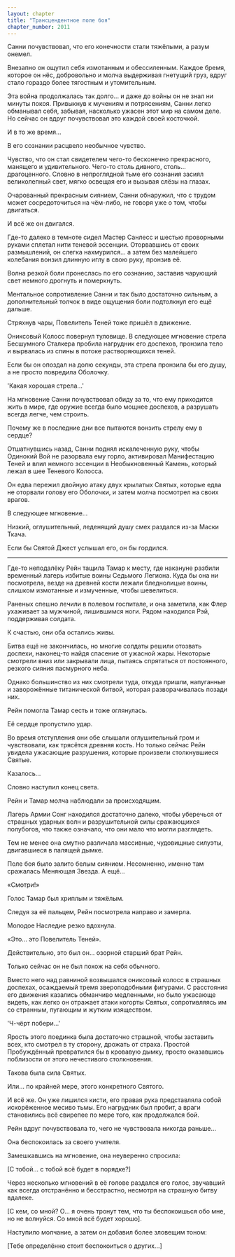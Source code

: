 ```yaml
---
layout: chapter
title: "Трансцендентное поле боя"
chapter_number: 2011
---
```




Санни почувствовал, что его конечности стали тяжёлыми, а разум онемел.

Внезапно он ощутил себя измотанным и обессиленным. Каждое бремя, которое он нёс, добровольно и молча выдерживая гнетущий груз, вдруг стало гораздо более тягостным и утомительным.

Эта война продолжалась так долго... и даже до войны он не знал ни минуты покоя. Привыкнув к мучениям и потрясениям, Санни легко обманывал себя, забывая, насколько ужасен этот мир на самом деле. Но сейчас он вдруг почувствовал это каждой своей косточкой.

И в то же время...

В его сознании расцвело необычное чувство.

Чувство, что он стал свидетелем чего-то бесконечно прекрасного, манящего и удивительного. Чего-то столь дивного, столь... драгоценного. Словно в непроглядной тьме его сознания засиял великолепный свет, мягко освещая его и вызывая слёзы на глазах.

Очарованный прекрасным сиянием, Санни обнаружил, что с трудом может сосредоточиться на чём-либо, не говоря уже о том, чтобы двигаться.

И всё же он двигался.

Где-то далеко в темноте сидел Мастер Санлесс и шестью проворными руками сплетал нити теневой эссенции. Оторвавшись от своих размышлений, он слегка нахмурился... а затем без малейшего колебания вонзил длинную иглу в свою руку, пронзив её.

Волна резкой боли пронеслась по его сознанию, заставив чарующий свет немного дрогнуть и померкнуть.

Ментальное сопротивление Санни и так было достаточно сильным, а дополнительный толчок в виде ощущения боли подтолкнул его ещё дальше.

Стряхнув чары, Повелитель Теней тоже пришёл в движение.

Ониксовый Колосс повернул туловище. В следующее мгновение стрела Бесшумного Сталкера пробила нагрудник его доспехов, пронзила тело и вырвалась из спины в потоке растворяющихся теней.

Если бы он опоздал на долю секунды, эта стрела пронзила бы его душу, а не просто повредила Оболочку.

'Какая хорошая стрела...'

На мгновение Санни почувствовал обиду за то, что ему приходится жить в мире, где оружие всегда было мощнее доспехов, а разрушать всегда легче, чем строить.

Почему же в последние дни все пытаются вонзить стрелу ему в сердце?

Отшатнувшись назад, Санни поднял искалеченную руку, чтобы Одинокий Вой не разорвала ему горло, активировал Манифестацию Теней и влил немного эссенции в Необыкновенный Камень, который лежал в шее Теневого Колосса.

Он едва пережил двойную атаку двух крылатых Святых, которые едва не оторвали голову его Оболочки, и затем молча посмотрел на своих врагов.

В следующее мгновение...

Низкий, оглушительный, леденящий душу смех раздался из-за Маски Ткача.

Если бы Святой Джест услышал его, он бы гордился.

***

Где-то неподалёку Рейн тащила Тамар к месту, где накануне разбили временный лагерь избитые воины Седьмого Легиона. Куда бы она ни посмотрела, везде на древней кости лежали бледнолицые воины, слишком измотанные и измученные, чтобы шевелиться.

Раненых спешно лечили в полевом госпитале, и она заметила, как Флер ухаживает за мужчиной, лишившимся ноги. Рядом находился Рэй, поддерживая солдата.

К счастью, они оба остались живы.

Битва ещё не закончилась, но многие солдаты решили отозвать доспехи, наконец-то найдя спасение от ужасной жары. Некоторые смотрели вниз или закрывали лица, пытаясь спрятаться от постоянного, резкого сияния пасмурного неба.

Однако большинство из них смотрели туда, откуда пришли, напуганные и заворожённые титанической битвой, которая разворачивалась позади них.

Рейн помогла Тамар сесть и тоже оглянулась.

Её сердце пропустило удар.

Во время отступления они обе слышали оглушительный гром и чувствовали, как трясётся древняя кость. Но только сейчас Рейн увидела ужасающие разрушения, которые произвели столкнувшиеся Святые.

Казалось...

Словно наступил конец света.

Рейн и Тамар молча наблюдали за происходящим.

Лагерь Армии Сонг находился достаточно далеко, чтобы уберечься от страшных ударных волн и разрушительной силы сражающихся полубогов, что также означало, что они мало что могли разглядеть.

Тем не менее она смутно различала массивные, чудовищные силуэты, двигавшиеся в палящей дымке.

Поле боя было залито белым сиянием. Несомненно, именно там сражалась Меняющая Звезда. А ещё...

«Смотри!»

Голос Тамар был хриплым и тяжёлым.

Следуя за её пальцем, Рейн посмотрела направо и замерла.

Молодое Наследие резко вдохнула.

«Это... это Повелитель Теней».

Действительно, это был он... озорной старший брат Рейн.

Только сейчас он не был похож на себя обычного.

Вместо него над равниной возвышался ониксовый колосс в страшных доспехах, осаждаемый тремя звероподобными фигурами. С расстояния его движения казались обманчиво медленными, но было ужасающе видеть, как легко он отражает атаки когорты Святых, сопротивляясь им со странным, пугающим и жутким изяществом.

'Ч-чёрт побери...'

Ярость этого поединка была достаточно страшной, чтобы заставить всех, кто смотрел в ту сторону, дрожать от страха. Простой Пробуждённый превратился бы в кровавую дымку, просто оказавшись поблизости от этого нечестивого столкновения.

Такова была сила Святых.

Или... по крайней мере, этого конкретного Святого.

И всё же. Он уже лишился кисти, его правая рука представляла собой искорёженное месиво тьмы. Его нагрудник был пробит, а враги становились всё свирепее по мере того, как продолжался бой.

Рейн вдруг почувствовала то, чего не чувствовала никогда раньше...

Она беспокоилась за своего учителя.

Замешкавшись на мгновение, она неуверенно спросила:

[С тобой... с тобой всё будет в порядке?]

Через несколько мгновений в её голове раздался его голос, звучавший как всегда отстранённо и бесстрастно, несмотря на страшную битву вдалеке.

[С кем, со мной? О... я очень тронут тем, что ты беспокоишься обо мне, но не волнуйся. Со мной всё будет хорошо].

Наступило молчание, а затем он добавил более зловещим тоном:

[Тебе определённо стоит беспокоиться о других...]


